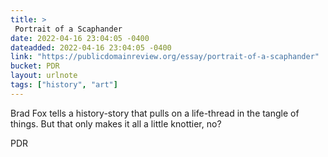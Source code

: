 ```yaml
---
title: > 
 Portrait of a Scaphander
date: 2022-04-16 23:04:05 -0400
dateadded: 2022-04-16 23:04:05 -0400
link: "https://publicdomainreview.org/essay/portrait-of-a-scaphander"
bucket: PDR
layout: urlnote
tags: ["history", "art"]
--- 
```

Brad Fox tells a history-story that pulls on a life-thread in the tangle of things. But that only makes it all a little knottier, no?
 <!-- end excerpt --> 
<div class='bucket'><a class='internal-link' src='_notes/buckets/PDR'>PDR</a></div> 
